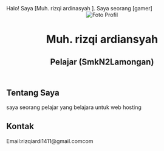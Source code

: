 <!DOCTYPE html>
<html lang="en">
<head>
    
</head> Halo! Saya [Muh. rizqi ardinasyah ]. Saya seorang [gamer]
    <meta charset="UTF-8">
    <meta name="viewport" content="width=device-width, initial-scale=1.0">
       
</head>
<body>
    <header>
        <img src="link_https://images.app.goo.gl/5yYwXvLYzHbG9dDE7" alt="Foto Profil">
        <h1>Muh. rizqi ardiansyah</h1>
        <h2>Pelajar (SmkN2Lamongan)</h2>
    </header>
    <section>
        <h2>Tentang Saya</h2>
        <p> saya seorang pelajar yang belajara untuk web hosting
        </p>
    </section>
    <section>
        <h2>Kontak</h2>
        <p>Email:rizqiardi1411@gmail.comcom</p>
        <p></p>
    </section>
</body>
</html>
